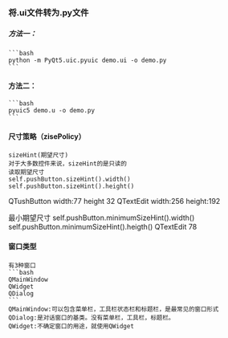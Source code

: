 ### 将.ui文件转为.py文件
##### 方法一：
    ```bash
    python -m PyQt5.uic.pyuic demo.ui -o demo.py
    ```

#### 方法二：
    ```bash
    pyuic5 demo.u -o demo.py
    ```
    

#### 尺寸策略（zisePolicy）
    sizeHint(期望尺寸)
    对于大多数控件来说，sizeHint的是只读的
    读取期望尺寸
    self.pushButton.sizeHint().width()
    self.pushButton.sizeHint().height()

QTushButton width:77 height 32
QTextEdit width:256 height:192

最小期望尺寸
self.pushButton.minimumSizeHint().width()
self.pushButton.minimumSizeHint().heigth()
QTextEdit 78

#### 窗口类型
    有3种窗口
    ```bash
    QMainWindow
    QWidget
    QDialog
    ```
    QMainWindow:可以包含菜单栏，工具栏状态栏和标题栏，是最常见的窗口形式
    QDialog:是对话窗口的基类。没有菜单栏，工具栏，标题栏。
    QWidget:不确定窗口的用途，就使用QWidget
    
